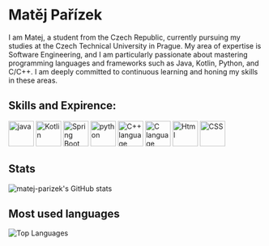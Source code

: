 # Matěj Pařízek

I am Matej, a student from the Czech Republic, currently pursuing my studies at the Czech Technical University in Prague. My area of expertise is Software Engineering, and I am particularly passionate about mastering programming languages and frameworks such as Java, Kotlin, Python, and C/C++. I am deeply committed to continuous learning and honing my skills in these areas.

## Skills and Expirence:
<p align="left">
   <img src="https://user-images.githubusercontent.com/25181517/117201156-9a724800-adec-11eb-9a9d-3cd0f67da4bc.png" alt="java" height="50"/> 
   <img src="https://user-images.githubusercontent.com/25181517/185062810-7ee0c3d2-17f2-4a98-9d8a-a9576947692b.png " alt="Kotlin" height="50">
   <img src="https://user-images.githubusercontent.com/25181517/117201470-f6d56780-adec-11eb-8f7c-e70e376cfd07.png" alt="Spring Boot" height="50">
   <img src="https://user-images.githubusercontent.com/25181517/183423507-c056a6f9-1ba8-4312-a350-19bcbc5a8697.png" alt="python" height="50" />
   <img src="https://user-images.githubusercontent.com/25181517/192106073-90fffafe-3562-4ff9-a37e-c77a2da0ff58.png" alt="C++ language" height="50" />
   <img src="https://user-images.githubusercontent.com/25181517/192106070-46255bcf-65e6-4c6b-a296-bf8d0d8fb2a7.png" alt="C language" height="50" />
   <img src="https://user-images.githubusercontent.com/25181517/192158954-f88b5814-d510-4564-b285-dff7d6400dad.png" alt="Html" height="50"/>
   <img src="https://user-images.githubusercontent.com/25181517/183898674-75a4a1b1-f960-4ea9-abcb-637170a00a75.png" alt="CSS" height="50"/>
</p>

## Stats
![matej-parizek's GitHub stats](https://github-readme-stats.vercel.app/api?username=matej-parizek&show_icons=true&theme=dracula&count_private=true)

## Most used languages 
![Top Languages](https://github-readme-stats.vercel.app/api/top-langs/?username=matej-parizek&layout=compact&hide=css,html,handlebars)
